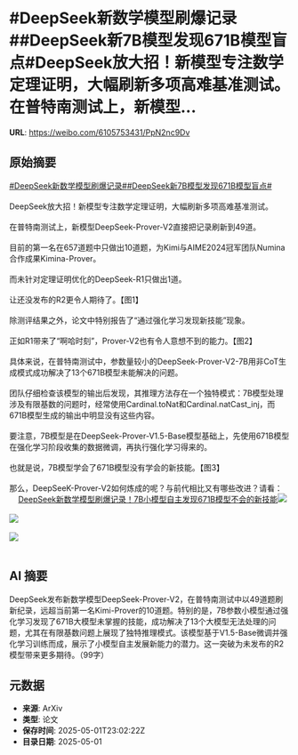# #DeepSeek新数学模型刷爆记录##DeepSeek新7B模型发现671B模型盲点#DeepSeek放大招！新模型专注数学定理证明，大幅刷新多项高难基准测试。在普特南测试上，新模型...

**URL**: https://weibo.com/6105753431/PpN2nc9Dv

## 原始摘要

<a href="https://m.weibo.cn/search?containerid=231522type%3D1%26t%3D10%26q%3D%23DeepSeek%E6%96%B0%E6%95%B0%E5%AD%A6%E6%A8%A1%E5%9E%8B%E5%88%B7%E7%88%86%E8%AE%B0%E5%BD%95%23&amp;extparam=%23DeepSeek%E6%96%B0%E6%95%B0%E5%AD%A6%E6%A8%A1%E5%9E%8B%E5%88%B7%E7%88%86%E8%AE%B0%E5%BD%95%23" data-hide=""><span class="surl-text">#DeepSeek新数学模型刷爆记录#</span></a><a href="https://m.weibo.cn/search?containerid=231522type%3D1%26t%3D10%26q%3D%23DeepSeek%E6%96%B07B%E6%A8%A1%E5%9E%8B%E5%8F%91%E7%8E%B0671B%E6%A8%A1%E5%9E%8B%E7%9B%B2%E7%82%B9%23&amp;extparam=%23DeepSeek%E6%96%B07B%E6%A8%A1%E5%9E%8B%E5%8F%91%E7%8E%B0671B%E6%A8%A1%E5%9E%8B%E7%9B%B2%E7%82%B9%23" data-hide=""><span class="surl-text">#DeepSeek新7B模型发现671B模型盲点#</span></a><br><br>DeepSeek放大招！新模型专注数学定理证明，大幅刷新多项高难基准测试。<br><br>在普特南测试上，新模型DeepSeek-Prover-V2直接把记录刷新到49道。<br><br>目前的第一名在657道题中只做出10道题，为Kimi与AIME2024冠军团队Numina合作成果Kimina-Prover。<br><br>而未针对定理证明优化的DeepSeek-R1只做出1道。<br><br>让还没发布的R2更令人期待了。【图1】<br><br>除测评结果之外，论文中特别报告了“通过强化学习发现新技能”现象。<br><br>正如R1带来了“啊哈时刻”，Prover-V2也有令人意想不到的能力。【图2】<br><br>具体来说，在普特南测试中，参数量较小的DeepSeek-Prover-V2-7B用非CoT生成模式成功解决了13个671B模型未能解决的问题。<br><br>团队仔细检查该模型的输出后发现，其推理方法存在一个独特模式：7B模型处理涉及有限基数的问题时，经常使用Cardinal.toNat和Cardinal.natCast_inj，而671B模型生成的输出中明显没有这些内容。<br><br>要注意，7B模型是在DeepSeek-Prover-V1.5-Base模型基础上，先使用671B模型在强化学习阶段收集的数据微调，再执行强化学习得来的。<br><br>也就是说，7B模型学会了671B模型没有学会的新技能。【图3】<br><br>那么，DeepSeeK-Prover-V2如何炼成的呢？与前代相比又有哪些改进？请看：<a href="https://weibo.cn/sinaurl?u=https%3A%2F%2Fmp.weixin.qq.com%2Fs%2FVO5PBVQQEeIBrzGFs9b6Ww" data-hide=""><span class="url-icon"><img style="width: 1rem;height: 1rem" src="https://h5.sinaimg.cn/upload/2015/09/25/3/timeline_card_small_web_default.png" referrerpolicy="no-referrer"></span><span class="surl-text">DeepSeek新数学模型刷爆记录！7B小模型自主发现671B模型不会的新技能</span></a><img style="" src="https://tvax2.sinaimg.cn/large/006Fd7o3gy1i0zvcfsv9cj30wy0v6k3k.jpg" referrerpolicy="no-referrer"><br><br><img style="" src="https://tvax4.sinaimg.cn/large/006Fd7o3gy1i0zvcpi35wj30zk0ccwmw.jpg" referrerpolicy="no-referrer"><br><br><img style="" src="https://tvax3.sinaimg.cn/large/006Fd7o3gy1i0zvdcn9t8j30zk0lggr7.jpg" referrerpolicy="no-referrer"><br><br>

## AI 摘要

DeepSeek发布新数学模型DeepSeek-Prover-V2，在普特南测试中以49道题刷新纪录，远超当前第一名Kimi-Prover的10道题。特别的是，7B参数小模型通过强化学习发现了671B大模型未掌握的技能，成功解决了13个大模型无法处理的问题，尤其在有限基数问题上展现了独特推理模式。该模型基于V1.5-Base微调并强化学习训练而成，展示了小模型自主发展新能力的潜力。这一突破为未发布的R2模型带来更多期待。（99字）

## 元数据

- **来源**: ArXiv
- **类型**: 论文
- **保存时间**: 2025-05-01T23:02:22Z
- **目录日期**: 2025-05-01
